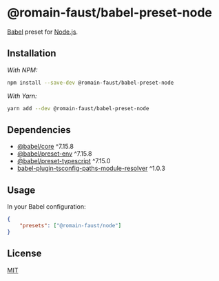 # @romain-faust/babel-preset-node

[Babel](https://babeljs.io) preset for [Node.js](https://nodejs.org).

## Installation

_With NPM:_

```bash
npm install --save-dev @romain-faust/babel-preset-node
```

_With Yarn:_

```bash
yarn add --dev @romain-faust/babel-preset-node
```

## Dependencies

-   [@babel/core](https://npmjs.org/package/@babel/core) ^7.15.8
-   [@babel/preset-env](https://npmjs.org/package/@babel/preset-env) ^7.15.8
-   [@babel/preset-typescript](https://npmjs.org/package/@babel/preset-typescript) ^7.15.0
-   [babel-plugin-tsconfig-paths-module-resolver](https://npmjs.org/package/babel-plugin-tsconfig-paths-module-resolver) ^1.0.3

## Usage

In your Babel configuration:

<!-- prettier-ignore -->
```json
{
    "presets": ["@romain-faust/node"]
}
```

## License

[MIT](./license.md)
